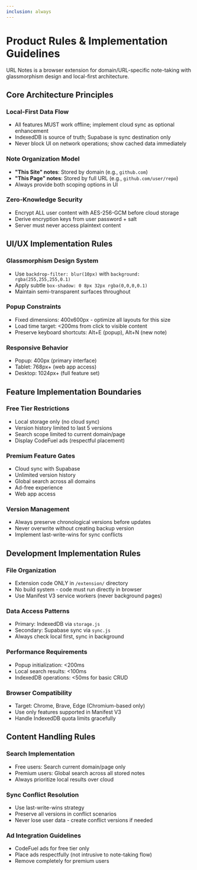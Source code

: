 ```yaml
---
inclusion: always
---
```


# Product Rules & Implementation Guidelines

URL Notes is a browser extension for domain/URL-specific note-taking with glassmorphism design and local-first architecture.

## Core Architecture Principles

### Local-First Data Flow
- All features MUST work offline; implement cloud sync as optional enhancement
- IndexedDB is source of truth; Supabase is sync destination only
- Never block UI on network operations; show cached data immediately

### Note Organization Model
- **"This Site" notes**: Stored by domain (e.g., `github.com`)
- **"This Page" notes**: Stored by full URL (e.g., `github.com/user/repo`)
- Always provide both scoping options in UI

### Zero-Knowledge Security
- Encrypt ALL user content with AES-256-GCM before cloud storage
- Derive encryption keys from user password + salt
- Server must never access plaintext content

## UI/UX Implementation Rules

### Glassmorphism Design System
- Use `backdrop-filter: blur(10px)` with `background: rgba(255,255,255,0.1)`
- Apply subtle `box-shadow: 0 8px 32px rgba(0,0,0,0.1)`
- Maintain semi-transparent surfaces throughout

### Popup Constraints
- Fixed dimensions: 400x600px - optimize all layouts for this size
- Load time target: <200ms from click to visible content
- Preserve keyboard shortcuts: Alt+E (popup), Alt+N (new note)

### Responsive Behavior
- Popup: 400px (primary interface)
- Tablet: 768px+ (web app access)
- Desktop: 1024px+ (full feature set)

## Feature Implementation Boundaries

### Free Tier Restrictions
- Local storage only (no cloud sync)
- Version history limited to last 5 versions
- Search scope limited to current domain/page
- Display CodeFuel ads (respectful placement)

### Premium Feature Gates
- Cloud sync with Supabase
- Unlimited version history
- Global search across all domains
- Ad-free experience
- Web app access

### Version Management
- Always preserve chronological versions before updates
- Never overwrite without creating backup version
- Implement last-write-wins for sync conflicts

## Development Implementation Rules

### File Organization
- Extension code ONLY in `/extension/` directory
- No build system - code must run directly in browser
- Use Manifest V3 service workers (never background pages)

### Data Access Patterns
- Primary: IndexedDB via `storage.js`
- Secondary: Supabase sync via `sync.js`
- Always check local first, sync in background

### Performance Requirements
- Popup initialization: <200ms
- Local search results: <100ms
- IndexedDB operations: <50ms for basic CRUD

### Browser Compatibility
- Target: Chrome, Brave, Edge (Chromium-based only)
- Use only features supported in Manifest V3
- Handle IndexedDB quota limits gracefully

## Content Handling Rules

### Search Implementation
- Free users: Search current domain/page only
- Premium users: Global search across all stored notes
- Always prioritize local results over cloud

### Sync Conflict Resolution
- Use last-write-wins strategy
- Preserve all versions in conflict scenarios
- Never lose user data - create conflict versions if needed

### Ad Integration Guidelines
- CodeFuel ads for free tier only
- Place ads respectfully (not intrusive to note-taking flow)
- Remove completely for premium users